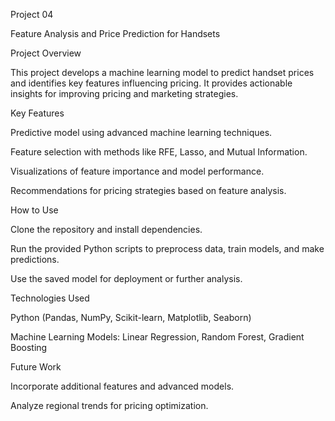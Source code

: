 Project 04

Feature Analysis and Price Prediction for Handsets

Project Overview

This project develops a machine learning model to predict handset prices and identifies key features influencing pricing. It provides actionable insights for improving pricing and marketing strategies.

Key Features

Predictive model using advanced machine learning techniques.

Feature selection with methods like RFE, Lasso, and Mutual Information.

Visualizations of feature importance and model performance.

Recommendations for pricing strategies based on feature analysis.

How to Use

Clone the repository and install dependencies.

Run the provided Python scripts to preprocess data, train models, and make predictions.

Use the saved model for deployment or further analysis.

Technologies Used

Python (Pandas, NumPy, Scikit-learn, Matplotlib, Seaborn)

Machine Learning Models: Linear Regression, Random Forest, Gradient Boosting

Future Work

Incorporate additional features and advanced models.

Analyze regional trends for pricing optimization.
